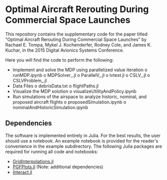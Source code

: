 # Optimal Aircraft Rerouting During Commercial Space Launches

This repository contains the supplementary code for the paper titled “Optimal Aircraft Rerouting During Commercial Space Launches” by Rachael E. Tompa, Mykel J. Kochenderfer, Rodney Cole, and James K. Kuchar, in the 2015 Digital Avionics Systems Conference. 

Here you will find the code to perform the following:
*	Implement and solve the MDP using parallelized value iteration
o	runMDP.ipynb
o	MDPSolver_.jl
o	ParallelV_.jl
o	lvtest.jl
o	CSLV_.jl
o	CSLVProblem_.jl
*	Data Files
o	debrisData.txt
o	flightPaths.jl
*	Visualize the MDP solution
o	visualizeUtilityAndPolicy.ipynb
*	Run simulations of the airspace to analyze historic, nominal, and proposed aircraft flights
o	proposedSimulation.ipynb
o	nominalAndHistoricSimulation.ipynb

## Dependencies

The software is implemented entirely in Julia. For the best results, the user should use a notebook. An example notebook is provided for the reader's convenience in the example subdirectory. The following Julia packages are required for running all code and notebooks:
*	[GridInterpolations.jl](https://github.com/sisl/GridInterpolations.jl)
*	[PGFPlots.jl](https://github.com/sisl/PGFPlots.jl) (Note: additional dependencies)
*	[Interact.jl](https://github.com/JuliaLang/Interact.jl) 

